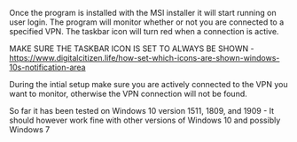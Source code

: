 Once the program is installed with the MSI installer it will start running on user login. The program will monitor whether or not you are connected to a specified VPN. The taskbar icon will turn red when a connection is active. 

MAKE SURE THE TASKBAR ICON IS SET TO ALWAYS BE SHOWN -https://www.digitalcitizen.life/how-set-which-icons-are-shown-windows-10s-notification-area

During the intial setup make sure you are actively connected to the VPN you want to monitor, otherwise the VPN connection will not be found.

So far it has been tested on Windows 10 version 1511, 1809, and 1909 - It should however work fine with other versions of Windows 10 and possibly Windows 7
